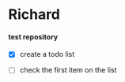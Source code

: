 # Richard 

#### test repository 

- [x] create a todo list 
- [ ] check the first item on the list 


